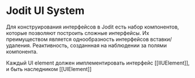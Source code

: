 # Jodit UI System

Для конструирования интерфейсов в Jodit есть набор компонентов, которые позволяют построить сложные интерфейсы.
Их преимуществом является однообразность интерфейсов вставки/удаления. Реактивность, созданнная на наблюдении за полями компонента.

Каждый UI element должен имплементировать интерфейс [[IIUElement]], и быть наследником [[UIElement]]
